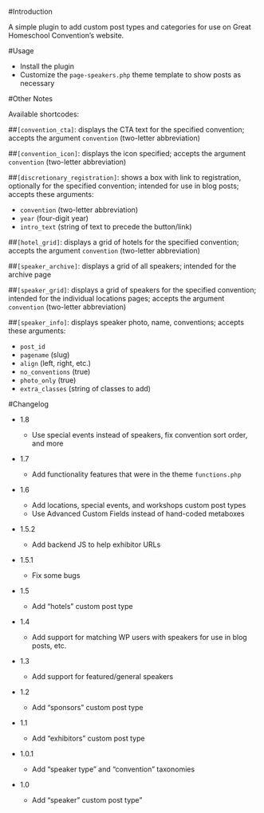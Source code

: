 #Introduction

A simple plugin to add custom post types and categories for use on Great Homeschool Convention’s website.

#Usage

- Install the plugin
- Customize the `page-speakers.php` theme template to show posts as necessary

#Other Notes

Available shortcodes:

##`[convention_cta]`: displays the CTA text for the specified convention; accepts the argument `convention` (two-letter abbreviation)

##`[convention_icon]`: displays the icon specified; accepts the argument `convention` (two-letter abbreviation)

##`[discretionary_registration]`: shows a box with link to registration, optionally for the specified convention; intended for use in blog posts; accepts these arguments:

- `convention` (two-letter abbreviation)
- `year` (four-digit year)
- `intro_text` (string of text to precede the button/link)

##`[hotel_grid]`: displays a grid of hotels for the specified convention; accepts the argument `convention` (two-letter abbreviation)

##`[speaker_archive]`: displays a grid of all speakers; intended for the archive page

##`[speaker_grid]`: displays a grid of speakers for the specified convention; intended for the individual locations pages; accepts the argument `convention` (two-letter abbreviation)

##`[speaker_info]`: displays speaker photo, name, conventions; accepts these arguments:

- `post_id`
- `pagename` (slug)
- `align` (left, right, etc.)
- `no_conventions` (true)
- `photo_only` (true)
- `extra_classes` (string of classes to add)

#Changelog

- 1.8
    - Use special events instead of speakers, fix convention sort order, and more

- 1.7
    - Add functionality features that were in the theme `functions.php`

- 1.6
    - Add locations, special events, and workshops custom post types
    - Use Advanced Custom Fields instead of hand-coded metaboxes

- 1.5.2
    - Add backend JS to help exhibitor URLs

- 1.5.1
    - Fix some bugs

- 1.5
    - Add “hotels” custom post type

- 1.4
    - Add support for matching WP users with speakers for use in blog posts, etc.

- 1.3
    - Add support for featured/general speakers

- 1.2
    - Add “sponsors” custom post type

- 1.1
    - Add “exhibitors” custom post type

- 1.0.1
    - Add “speaker type” and “convention” taxonomies

- 1.0
    - Add “speaker” custom post type”
